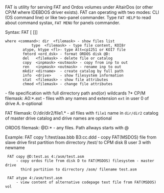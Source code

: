 FAT is utility for serving FAT and Ordos volumes under AltairDos (or other CP/M
where IDEBDOS driver exists). FAT can operating with two modes: CLI (OS command
line) or like two-panel commander. Type `FAT HELP` to read about command systax,
`FAT MENU` for panels commander.

Syntax: FAT <command> [<filemask> [<filemask>]]

	where <command>: dir  <filemask> - show files list
        		type  <filemask> - type file content, KOI8r
			atype, ktype <fl>- type Alt=cp1251 or KOI7 file
			fmtord <ord_dsk> - format ORDOS disk @D:
			del   <filemask> - delete file or catalog
			copy  <inpmask> <outmask> - copy from inp to out
			ren   <inpmask> <outmask> - rename inp to out
			mkdir <dirname>  - create catalog by full path
			info  <drive>    - show filesystem information
			stat  <filemask> - show file attributes
			chmod <filemask> - change file attributes

<filemask> - file specification with full dirrectory path and(or) wildcards ?*
		CP/M filemask: A0:*.ext - files with any names and extension
		`ext` in user 0 of drive A. `0`-optional

FAT filemask:   0:/dir/dir2/file1.* - all files with `file1` name
		in `dir/dir2` catalog of master drive
		catalog and drive names are optional

ORDOS filemask: @D:* - any files. Path allways starts with @

Example: FAT copy 1:/test/aaa.bbb B3:cc.ddd
         - copy FAT(MSDOS) file from slave drive first partition from
           dirrectory /test/ to CPM disk B user 3 with newname

	 FAT copy @D:test.as 4:/asm/test.asm
         - copy ordos file from disk D to FAT(MSDOS) filesystem - master drive
           third partition to dirrectory /asm/ filename test.asm

	 FAT atype 4:/asm/test.asm
         - view content of alternative codepage text file from FAT(MSDOS) vol

